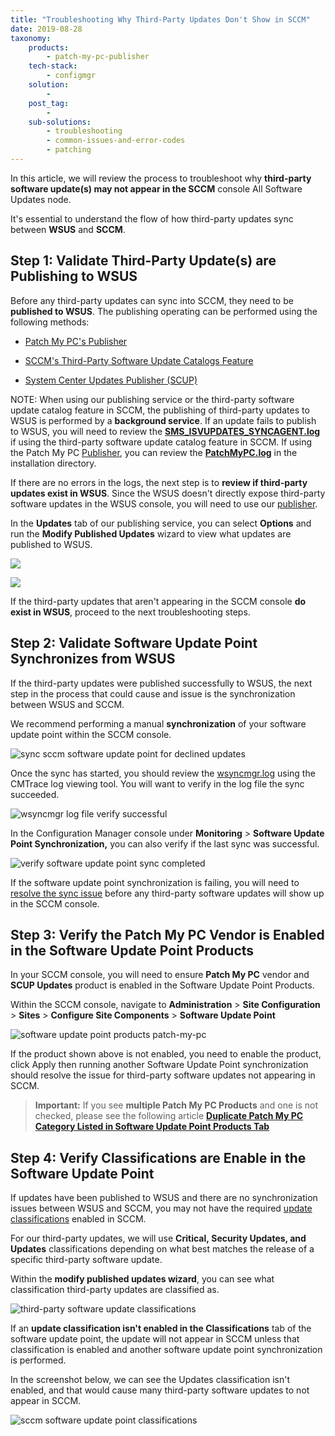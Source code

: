 ```yaml
---
title: "Troubleshooting Why Third-Party Updates Don't Show in SCCM"
date: 2019-08-28
taxonomy:
    products:
        - patch-my-pc-publisher
    tech-stack:
        - configmgr
    solution:
        - 
    post_tag:
        - 
    sub-solutions:
        - troubleshooting
        - common-issues-and-error-codes
        - patching
---
```


In this article, we will review the process to troubleshoot why **third-party software update(s) may not appear in the SCCM** console All Software Updates node.

It's essential to understand the flow of how third-party updates sync between **WSUS** and **SCCM**.

## Step 1: Validate Third-Party Update(s) are Publishing to WSUS

Before any third-party updates can sync into SCCM, they need to be **published to WSUS**. The publishing operating can be performed using the following methods:

- [Patch My PC's Publisher](/publishing-service-setup-documentation)

- [SCCM's Third-Party Software Update Catalogs Feature](https://docs.microsoft.com/en-us/mem/configmgr/sum/deploy-use/third-party-software-updates)

- [System Center Updates Publisher (SCUP)](https://docs.microsoft.com/en-us/mem/configmgr/sum/tools/updates-publisher)

NOTE: When using our publishing service or the third-party software update catalog feature in SCCM, the publishing of third-party updates to WSUS is performed by a **background service**. If an update fails to publish to WSUS, you will need to review the **[SMS\_ISVUPDATES\_SYNCAGENT.log](https://docs.microsoft.com/en-us/mem/configmgr/sum/deploy-use/third-party-software-updates#publish-and-deploy-third-party-software-updates)** if using the third-party software update catalog feature in SCCM. If using the Patch My PC [Publisher](/docs), you can review the **[PatchMyPC.log](/frequently-asked-questions#log-files)** in the installation directory.

If there are no errors in the logs, the next step is to **review if third-party updates exist in WSUS**. Since the WSUS doesn't directly expose third-party software updates in the WSUS console, you will need to use our [publisher](/publishing-service-setup-documentation).

In the **Updates** tab of our publishing service, you can select **Options** and run the **Modify Published Updates** wizard to view what updates are published to WSUS.

![](/_images/troubleshooting-updates-KB-1.png)

![](/_images/troubleshooting-updates-KB-2-2.png)

If the third-party updates that aren't appearing in the SCCM console **do exist in WSUS**, proceed to the next troubleshooting steps.

## Step 2: Validate Software Update Point Synchronizes from WSUS

If the third-party updates were published successfully to WSUS, the next step in the process that could cause and issue is the synchronization between WSUS and SCCM.

We recommend performing a manual **synchronization** of your software update point within the SCCM console.

![sync sccm software update point for declined updates](/_images/sync-sccm-software-update-point-for-declined-updates.png "sync sccm software update point for declined updates")

Once the sync has started, you should review the [wsyncmgr.log](https://docs.microsoft.com/en-us/sccm/core/plan-design/hierarchy/log-files#BKMK_SUPLog) using the CMTrace log viewing tool. You will want to verify in the log file the sync succeeded.

![wsyncmgr log file verify successful](/_images/wsyncmgr-log-file-verify-successful.png "wsyncmgr log file verify successful")

In the Configuration Manager console under **Monitoring** > **Software Update Point Synchronization,** you can also verify if the last sync was successful.

![verify software update point sync completed](/_images/verify-software-update-point-sync-completed.png "verify software update point sync completed")

If the software update point synchronization is failing, you will need to [resolve the sync issue](https://support.microsoft.com/en-us/help/4505439/troubleshoot-software-update-synchronization-in-configuration-manager) before any third-party software updates will show up in the SCCM console.

## Step 3: Verify the Patch My PC Vendor is Enabled in the Software Update Point Products

In your SCCM console, you will need to ensure **Patch My PC** vendor and **SCUP Updates** product is enabled in the Software Update Point Products.

Within the SCCM console, navigate to **Administration** > **Site Configuration** > **Sites** > **Configure Site Components** > **Software Update Point**

![software update point products patch-my-pc](/_images/software-update-point-products-patch-my-pc.png "software update point products patch-my-pc")

If the product shown above is not enabled, you need to enable the product, click Apply then running another Software Update Point synchronization should resolve the issue for third-party software updates not appearing in SCCM.

> **Important:** If you see **multiple Patch My PC Products** and one is not checked, please see the following article **[Duplicate Patch My PC Category Listed in Software Update Point Products Tab](https://patchmypc.com/duplicate-patch-my-pc-category-listed-in-software-update-point-products-tab)**

## Step 4: Verify Classifications are Enable in the Software Update Point

If updates have been published to WSUS and there are no synchronization issues between WSUS and SCCM, you may not have the required [update classifications](https://support.microsoft.com/en-us/help/824684/description-of-the-standard-terminology-that-is-used-to-describe-micro) enabled in SCCM.

For our third-party updates, we will use **Critical, Security Updates, and Updates** classifications depending on what best matches the release of a specific third-party software update.

Within the **modify published updates wizard**, you can see what classification third-party updates are classified as.

![third-party software update classifications](/_images/third-party-software-update-classifications.png "third-party software update classifications")

If an **update classification isn't enabled in the Classifications** tab of the software update point, the update will not appear in SCCM unless that classification is enabled and another software update point synchronization is performed.

In the screenshot below, we can see the Updates classification isn't enabled, and that would cause many third-party software updates to not appear in SCCM.

![sccm software update point classifications](/_images/sccm-software-update-point-classifications.png "sccm software update point classifications")
